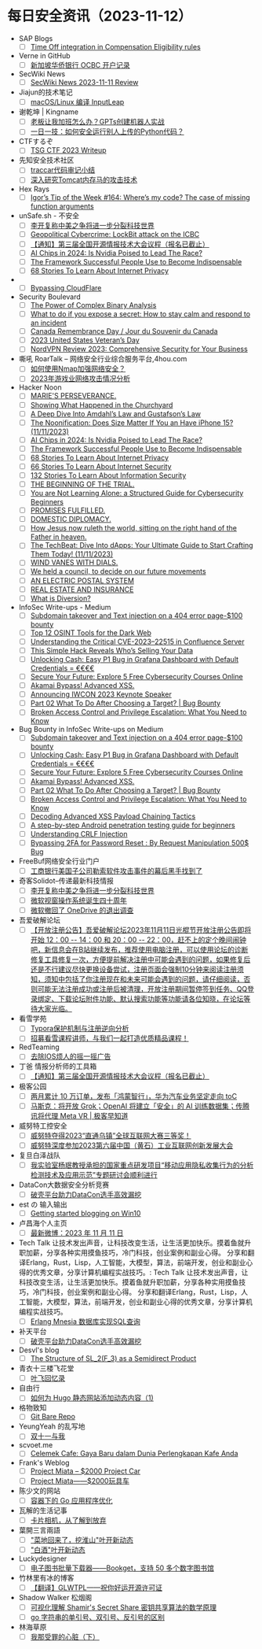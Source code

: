 # 每日安全资讯（2023-11-12）

- SAP Blogs
  - [ ] [Time Off integration in Compensation Eligibility rules](https://blogs.sap.com/2023/11/11/time-off-integration-in-compensation-eligibility-rules/)
- Verne in GitHub
  - [ ] [新加坡华侨银行 OCBC 开户记录](https://einverne.github.io/post/2023/11/ocbc.html)
- SecWiki News
  - [ ] [SecWiki News 2023-11-11 Review](http://www.sec-wiki.com/?2023-11-11)
- Jiajun的技术笔记
  - [ ] [macOS/Linux 编译 InputLeap](https://jiajunhuang.com/articles/2023_11_11-input_leap.md.html)
- 谢乾坤 | Kingname
  - [ ] [老板让我加班怎么办？GPTs创建机器人实战](https://www.kingname.info/2023/11/11/gpts/)
  - [ ] [一日一技：如何安全运行别人上传的Python代码？](https://www.kingname.info/2023/11/11/python-run-other-code/)
- CTFするぞ
  - [ ] [TSG CTF 2023 Writeup](https://ptr-yudai.hatenablog.com/entry/2023/11/12/041435)
- 先知安全技术社区
  - [ ] [traccar代码审记小结](https://xz.aliyun.com/t/13025)
  - [ ] [深入研究Tomcat内存马的攻击技术](https://xz.aliyun.com/t/13024)
- Hex Rays
  - [ ] [Igor’s Tip of the Week #164: Where’s my code? The case of missing function arguments](https://hex-rays.com/blog/igors-tip-of-the-week-164-wheres-my-code-the-case-of-missing-function-arguments/)
- unSafe.sh - 不安全
  - [ ] [李开复称中美之争将进一步分裂科技世界](https://buaq.net/go-196787.html)
  - [ ] [Geopolitical Cybercrime: LockBit attack on the ICBC](https://buaq.net/go-196748.html)
  - [ ] [【通知】第三届全国开源情报技术大会议程（报名已截止）](https://buaq.net/go-196757.html)
  - [ ] [AI Chips in 2024: Is Nvidia Poised to Lead The Race?](https://buaq.net/go-196751.html)
  - [ ] [The Framework Successful People Use to Become Indispensable](https://buaq.net/go-196752.html)
  - [ ] [68 Stories To Learn About Internet Privacy](https://buaq.net/go-196753.html)
- 
  - [ ] [Bypassing CloudFlare](https://cornerpirate.com/2023/11/11/bypassing-cloudflare/)
- Security Boulevard
  - [ ] [The Power of Complex Binary Analysis](https://securityboulevard.com/2023/11/the-power-of-complex-binary-analysis/)
  - [ ] [What to do if you expose a secret: How to stay calm and respond to an incident](https://securityboulevard.com/2023/11/what-to-do-if-you-expose-a-secret-how-to-stay-calm-and-respond-to-an-incident/)
  - [ ] [Canada Remembrance Day / Jour du Souvenir du Canada](https://securityboulevard.com/2023/11/canada-remembrance-day-jour-du-souvenir-du-canada-2/)
  - [ ] [2023 United States Veteran’s Day](https://securityboulevard.com/2023/11/2023-united-states-veterans-day/)
  - [ ] [NordVPN Review 2023: Comprehensive Security for Your Business](https://securityboulevard.com/2023/11/nordvpn-review-2023-comprehensive-security-for-your-business/)
- 嘶吼 RoarTalk – 网络安全行业综合服务平台,4hou.com
  - [ ] [如何使用Nmap加强网络安全？](https://www.4hou.com/posts/lkyl)
  - [ ] [2023年游戏业网络攻击情况分析](https://www.4hou.com/posts/OXjg)
- Hacker Noon
  - [ ] [MARIE'S PERSEVERANCE.](https://hackernoon.com/maries-perseverance?source=rss)
  - [ ] [Showing What Happened in the Churchyard](https://hackernoon.com/showing-what-happened-in-the-churchyard?source=rss)
  - [ ] [A Deep Dive Into Amdahl’s Law and Gustafson’s Law](https://hackernoon.com/a-deep-dive-into-amdahls-law-and-gustafsons-law?source=rss)
  - [ ] [The Noonification: Does Size Matter If You an Have iPhone 15? (11/11/2023)](https://hackernoon.com/11-11-2023-noonification?source=rss)
  - [ ] [AI Chips in 2024: Is Nvidia Poised to Lead The Race?](https://hackernoon.com/ai-chips-in-2024-is-nvidia-poised-to-lead-the-race?source=rss)
  - [ ] [The Framework Successful People Use to Become Indispensable](https://hackernoon.com/the-framework-successful-people-use-to-become-indispensable?source=rss)
  - [ ] [68 Stories To Learn About Internet Privacy](https://hackernoon.com/68-stories-to-learn-about-internet-privacy?source=rss)
  - [ ] [66 Stories To Learn About Internet Security](https://hackernoon.com/66-stories-to-learn-about-internet-security?source=rss)
  - [ ] [132 Stories To Learn About Information Security](https://hackernoon.com/132-stories-to-learn-about-information-security?source=rss)
  - [ ] [THE BEGINNING OF THE TRIAL.](https://hackernoon.com/the-beginning-of-the-trial?source=rss)
  - [ ] [You are Not Learning Alone: a Structured Guide for Cybersecurity Beginners](https://hackernoon.com/you-are-not-learning-alone-a-structured-guide-for-cybersecurity-beginners?source=rss)
  - [ ] [PROMISES FULFILLED.](https://hackernoon.com/promises-fulfilled?source=rss)
  - [ ] [DOMESTIC DIPLOMACY.](https://hackernoon.com/domestic-diplomacy?source=rss)
  - [ ] [How Jesus now ruleth the world, sitting on the right hand of the Father in heaven.](https://hackernoon.com/how-jesus-now-ruleth-the-world-sitting-on-the-right-hand-of-the-father-in-heaven?source=rss)
  - [ ] [The TechBeat: Dive Into dApps: Your Ultimate Guide to Start Crafting Them Today! (11/11/2023)](https://hackernoon.com/11-11-2023-techbeat?source=rss)
  - [ ] [WIND VANES WITH DIALS.](https://hackernoon.com/wind-vanes-with-dials?source=rss)
  - [ ] [We held a council, to decide on our future movements](https://hackernoon.com/we-held-a-council-to-decide-on-our-future-movements?source=rss)
  - [ ] [AN ELECTRIC POSTAL SYSTEM](https://hackernoon.com/an-electric-postal-system?source=rss)
  - [ ] [REAL ESTATE AND INSURANCE](https://hackernoon.com/real-estate-and-insurance?source=rss)
  - [ ] [What is Diversion?](https://hackernoon.com/what-is-diversion?source=rss)
- InfoSec Write-ups - Medium
  - [ ] [Subdomain takeover and Text injection on a 404 error page-$100 bounty](https://infosecwriteups.com/subdomain-takeover-and-text-injection-on-a-404-error-page-100-bounty-e47ccf359e6b?source=rss----7b722bfd1b8d---4)
  - [ ] [Top 12 OSINT Tools for the Dark Web](https://infosecwriteups.com/top-12-osint-tools-for-the-dark-web-cfcf88c8fbe0?source=rss----7b722bfd1b8d---4)
  - [ ] [Understanding the Critical CVE-2023–22515 in Confluence Server](https://infosecwriteups.com/understanding-the-critical-cve-2023-22515-in-confluence-server-c0b59dddbb1c?source=rss----7b722bfd1b8d---4)
  - [ ] [This Simple Hack Reveals Who’s Selling Your Data](https://infosecwriteups.com/this-simple-hack-reveals-whos-selling-your-data-037c391f2cc5?source=rss----7b722bfd1b8d---4)
  - [ ] [Unlocking Cash: Easy P1 Bug in Grafana Dashboard with Default Credentials = €€€€](https://infosecwriteups.com/unlocking-cash-easy-p1-bug-in-grafana-dashboard-with-default-credentials-fa36ddf271da?source=rss----7b722bfd1b8d---4)
  - [ ] [Secure Your Future: Explore 5 Free Cybersecurity Courses Online](https://infosecwriteups.com/secure-your-future-explore-5-free-cybersecurity-courses-online-085a335ecc19?source=rss----7b722bfd1b8d---4)
  - [ ] [Akamai Bypass! Advanced XSS.](https://infosecwriteups.com/akamai-bypass-advanced-xss-68634f082859?source=rss----7b722bfd1b8d---4)
  - [ ] [Announcing IWCON 2023 Keynote Speaker](https://infosecwriteups.com/announcing-iwcon-2023-keynote-speaker-6b6be2a2f6f3?source=rss----7b722bfd1b8d---4)
  - [ ] [Part 02 What To Do After Choosing a Target? | Bug Bounty](https://infosecwriteups.com/part-02-what-to-do-after-choosing-a-target-bug-bounty-eb8d73ee73ee?source=rss----7b722bfd1b8d---4)
  - [ ] [Broken Access Control and Privilege Escalation: What You Need to Know](https://infosecwriteups.com/broken-access-control-and-privilege-escalation-what-you-need-to-know-fd19f32044b9?source=rss----7b722bfd1b8d---4)
- Bug Bounty in InfoSec Write-ups on Medium
  - [ ] [Subdomain takeover and Text injection on a 404 error page-$100 bounty](https://infosecwriteups.com/subdomain-takeover-and-text-injection-on-a-404-error-page-100-bounty-e47ccf359e6b?source=rss----7b722bfd1b8d--bug_bounty)
  - [ ] [Unlocking Cash: Easy P1 Bug in Grafana Dashboard with Default Credentials = €€€€](https://infosecwriteups.com/unlocking-cash-easy-p1-bug-in-grafana-dashboard-with-default-credentials-fa36ddf271da?source=rss----7b722bfd1b8d--bug_bounty)
  - [ ] [Secure Your Future: Explore 5 Free Cybersecurity Courses Online](https://infosecwriteups.com/secure-your-future-explore-5-free-cybersecurity-courses-online-085a335ecc19?source=rss----7b722bfd1b8d--bug_bounty)
  - [ ] [Akamai Bypass! Advanced XSS.](https://infosecwriteups.com/akamai-bypass-advanced-xss-68634f082859?source=rss----7b722bfd1b8d--bug_bounty)
  - [ ] [Part 02 What To Do After Choosing a Target? | Bug Bounty](https://infosecwriteups.com/part-02-what-to-do-after-choosing-a-target-bug-bounty-eb8d73ee73ee?source=rss----7b722bfd1b8d--bug_bounty)
  - [ ] [Broken Access Control and Privilege Escalation: What You Need to Know](https://infosecwriteups.com/broken-access-control-and-privilege-escalation-what-you-need-to-know-fd19f32044b9?source=rss----7b722bfd1b8d--bug_bounty)
  - [ ] [Decoding Advanced XSS Payload Chaining Tactics](https://infosecwriteups.com/decoding-advanced-xss-payload-chaining-tactics-c72cd17da2fe?source=rss----7b722bfd1b8d--bug_bounty)
  - [ ] [A step-by-step Android penetration testing guide for beginners](https://infosecwriteups.com/a-step-by-step-android-penetration-testing-guide-for-beginners-8435e5e969a3?source=rss----7b722bfd1b8d--bug_bounty)
  - [ ] [Understanding CRLF Injection](https://infosecwriteups.com/understanding-crlf-injection-7b042fd5fb22?source=rss----7b722bfd1b8d--bug_bounty)
  - [ ] [Bypassing 2FA for Password Reset : By Request Manipulation 500$ Bug](https://infosecwriteups.com/bypassing-2fa-for-password-reset-by-request-manipulation-500-bug-3c6ed909322f?source=rss----7b722bfd1b8d--bug_bounty)
- FreeBuf网络安全行业门户
  - [ ] [工商银行美国子公司勒索软件攻击事件的幕后黑手找到了](https://www.freebuf.com/news/383568.html)
- 奇客Solidot–传递最新科技情报
  - [ ] [李开复称中美之争将进一步分裂科技世界](https://www.solidot.org/story?sid=76598)
  - [ ] [微软视窗操作系统诞生四十周年](https://www.solidot.org/story?sid=76597)
  - [ ] [微软撤回了 OneDrive 的退出调查](https://www.solidot.org/story?sid=76596)
- 吾爱破解论坛
  - [ ] [【开放注册公告】吾爱破解论坛2023年11月11日光棍节开放注册公告即将开始 12：00 -- 14：00 和 20：00 -- 22：00，赶不上的定个晚间闹钟吧，新信息会在B站继续发布，推荐使用电脑注册，可以使用论坛的诊断修复工具修复一次，方便提前解决注册中可能会遇到的问题，如果修复后还是不行建议尽快更换设备尝试，注册页面会强制10分钟来阅读注册须知，须知中包括了你注册现在和未来可能会遇到的问题，请仔细阅读，否则可能无法注册成功或注册后被清理，开放注册期间暂停签到任务、QQ登录绑定、下载论坛附件功能、默认搜索功能等功能请各位知晓，在论坛等待大家光临。](https://mp.weixin.qq.com/s?__biz=MjM5Mjc3MDM2Mw==&mid=2651139835&idx=1&sn=cbf01ffaad7e4a71b3b7808b209086ba&chksm=bd50beaf8a2737b98655dc43f6d5288b50b999d6f5c89a8c5f5209ee41ea997aa966755f66fb&scene=58&subscene=0#rd)
- 看雪学苑
  - [ ] [Typora保护机制与注册逆向分析](https://mp.weixin.qq.com/s?__biz=MjM5NTc2MDYxMw==&mid=2458528183&idx=1&sn=2207e3beb82c9e8c9113d60bde8fbd6e&chksm=b18d193d86fa902b0fe1178b9835dc9395977586ba2e4eec336d6672431a8514760cb383fe18&scene=58&subscene=0#rd)
  - [ ] [招募看雪课程讲师，与我们一起打造优质精品课程！](https://mp.weixin.qq.com/s?__biz=MjM5NTc2MDYxMw==&mid=2458528183&idx=2&sn=5bd0a534a7f338fedc1e32a300c8780a&chksm=b18d193d86fa902bb0b9085619dae97fdd0423f1d4c04301172ff7ce2087cdffd6645e33201a&scene=58&subscene=0#rd)
- RedTeaming
  - [ ] [去除IOS烦人的摇一摇广告](https://mp.weixin.qq.com/s?__biz=MzUyMDgzMDMyMg==&mid=2247484453&idx=1&sn=b2a23d12d1cc834ce0268a9ef296a61a&chksm=f9e52838ce92a12eab17f6cd450cdd865fdcae42b4c1acf1c96cbfef71b6879a463702389bfd&scene=58&subscene=0#rd)
- 丁爸 情报分析师的工具箱
  - [ ] [【通知】第三届全国开源情报技术大会议程（报名已截止）](https://mp.weixin.qq.com/s?__biz=MzI2MTE0NTE3Mw==&mid=2651140522&idx=1&sn=93f4b75446d96d5b8c4b7dd1f19249be&chksm=f1af4690c6d8cf86062e03b23ec63d4fef78ebe8737e4faf2b8f8f16412a39558c62e7932d1f&scene=58&subscene=0#rd)
- 极客公园
  - [ ] [两月累计 10 万订单，发布「鸿蒙智行」，华为汽车业务坚定走向 toC](https://mp.weixin.qq.com/s?__biz=MTMwNDMwODQ0MQ==&mid=2653021138&idx=1&sn=bdddc88e134d0aeeac507e501c69beac&chksm=7e549e644923177258bc9c8376b756a5f0cbfbc8837b99cc5fc4868e6ab597361697779e0f6c&scene=58&subscene=0#rd)
  - [ ] [马斯克：将开放 Grok；OpenAI 将建立「安全」的 AI 训练数据集；传腾讯将代理 Meta VR | 极客早知道](https://mp.weixin.qq.com/s?__biz=MTMwNDMwODQ0MQ==&mid=2653021119&idx=1&sn=bd7e88e7465986eb2fceba67cf4c3cde&chksm=7e549e094923171fe27e01665ee606f6b1e635e9931af1f86dcdefa17b35bc81a72751ddd70b&scene=58&subscene=0#rd)
- 威努特工控安全
  - [ ] [威努特夺得2023“直通乌镇”全球互联网大赛三等奖！](https://mp.weixin.qq.com/s?__biz=MzAwNTgyODU3NQ==&mid=2651105054&idx=1&sn=9b407d04e7476aed3f94750cd0559494&chksm=80e6bdaeb79134b8ff695840f4c04198f66fcca5adacc9724fbfb8e6a1d7b1ef12961d4b5cf6&scene=58&subscene=0#rd)
  - [ ] [​威努特深度参加2023第六届中国（黄石）工业互联网创新发展大会](https://mp.weixin.qq.com/s?__biz=MzAwNTgyODU3NQ==&mid=2651105054&idx=2&sn=f09976ade35606d888041016bf04897e&chksm=80e6bdaeb79134b8a5f8a9a64155b5f7b90733ea243d7c8afe0a646b0d511dbf74ec9e8feb93&scene=58&subscene=0#rd)
- 复旦白泽战队
  - [ ] [我实验室杨珉教授承担的国家重点研发项目“移动应用隐私收集行为的分析检测技术及应用示范”专题研讨会顺利进行](https://mp.weixin.qq.com/s?__biz=MzU4NzUxOTI0OQ==&mid=2247487885&idx=1&sn=0574afefddc8df559de835e26474393d&chksm=fdeb95f3ca9c1ce56e80c06d02002d088c5fbc38f4dd827e2ee3e5a7a4add5b8c3ea6626439d&scene=58&subscene=0#rd)
- DataCon大数据安全分析竞赛
  - [ ] [破壳平台助力DataCon选手高效漏挖](https://mp.weixin.qq.com/s?__biz=MzU5Njg1NzMyNw==&mid=2247487544&idx=1&sn=1014afe76fc9a130279047f8e44081c3&chksm=fe5d08b8c92a81aef6d9f9ec2a6dc9ee0163310cb307e1a4e655d5f9895dd1f0c5fdfbe5e7fd&scene=58&subscene=0#rd)
- est の 输入输出
  - [ ] [Getting started blogging on Win10](https://blog.est.im/2023/stdout-14)
- 卢昌海个人主页
  - [ ] [最新微博：2023 年 11 月 11 日](https://www.changhai.org/articles/miscellaneous/blog/202311.php#latest)
- Tech Talk 让技术发出声音，让科技改变生活，让生活更加快乐。摸着鱼就升职加薪，分享各种实用摸鱼技巧，冷门科技，创业案例和副业心得。
   分享和翻译Erlang，Rust，Lisp，人工智能，大模型，算法，前端开发，创业和副业心得的优秀文章，分享计算机编程实战技巧。: Tech Talk 让技术发出声音，让科技改变生活，让生活更加快乐。摸着鱼就升职加薪，分享各种实用摸鱼技巧，冷门科技，创业案例和副业心得。
   分享和翻译Erlang，Rust，Lisp，人工智能，大模型，算法，前端开发，创业和副业心得的优秀文章，分享计算机编程实战技巧。
  - [ ] [Erlang Mnesia 数据库实现SQL查询](https://www.ttalk.im/2023/11/erlang-mnesia-sql-query.html?utm_source=all&utm_medium=RSS)
- 补天平台
  - [ ] [破壳平台助力DataCon选手高效漏挖](https://mp.weixin.qq.com/s?__biz=MzI2NzY5MDI3NQ==&mid=2247500317&idx=1&sn=01a3323972408bd9794e893087447b1d&chksm=eaf98a51dd8e034734cc2b1bcc0c5b9bcdfaf5a5464828610e2e0989b4018124aa2c473b6057&scene=58&subscene=0#rd)
- Desvl's blog
  - [ ] [The Structure of SL_2(F_3) as a Semidirect Product](https://desvl.xyz/2023/11/11/sl2-f3/)
- 青衣十三楼飞花堂
  - [ ] [叶飞回忆录](https://mp.weixin.qq.com/s?__biz=MzUzMjQyMDE3Ng==&mid=2247486937&idx=1&sn=4d1fe417e8344d0f976f486bed2147f1&chksm=fab2cee6cdc547f030a5163da6043756d409ffe155f02e6b3d85f7fc0517432ae665dc0b4412&scene=58&subscene=0#rd)
- 自由行
  - [ ] [如何为 Hugo 静态网站添加动态内容（1)](https://www.lfhacks.com/tech/dynamic-content-on-static-site-1/)
- 格物致知
  - [ ] [Git Bare Repo](https://liqiang.io/post/git-bare-repo-introduce)
- YeungYeah 的乱写地
  - [ ] [双十一与我](https://scottyeung.top/2023/11-11-shopping-festival/)
- scvoet.me
  - [ ] [Celemek Cafe: Gaya Baru dalam Dunia Perlengkapan Kafe Anda](https://scvoet.me/uncategorized/celemek-cafe-gaya-baru-dalam-dunia-perlengkapan-kafe-anda)
- Frank's Weblog
  - [ ] [Project Miata – $2000 Project Car](https://nyan.im/p/project-miata)
  - [ ] [Project Miata——$2000玩具车](https://nyan.im/p/project-miata-zh)
- 陈少文的网站
  - [ ] [容器下的 Go 应用程序优化](https://www.chenshaowen.com/blog/optimization-go-applications-in-containers.html)
- 瓦解的生活记事
  - [ ] [卡片相机，从了解到放弃](https://hin.cool/posts/camerano.html)
- 葉開三言兩語
  - [ ] ["菜地回来了，挖淮山"叶开新动态](https://qq.md/post/714)
  - [ ] ["白酒"叶开新动态](https://qq.md/post/713)
- Luckydesigner
  - [ ] [电子图书批量下载器——Bookget，支持 50 多个数字图书馆](https://www.luckydesigner.space/ebook-downloader-bookget-support-50-libraries/)
- 竹林里有冰的博客
  - [ ] [【翻译】GLWTPL——祝你好运开源许可证](https://zhul.in/2023/11/12/a-introduce-of-GLWTPL/)
- Shadow Walker 松烟阁
  - [ ] [可视化理解 Shamir's Secret Share 密钥共享算法的数学原理](https://www.edony.ink/visual-understanding-shamirs-secret-share-algorithm/)
  - [ ] [go 字符串的单引号、双引号、反引号的区别](https://www.edony.ink/quotation-marks-in-golang/)
- 林海草原
  - [ ] [我那受罪的心脏（下）](https://lhcy.org/archives/193.html)

